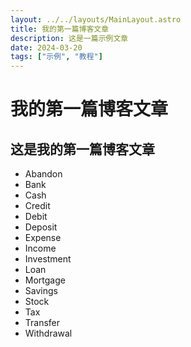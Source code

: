```yaml
---
layout: ../../layouts/MainLayout.astro
title: 我的第一篇博客文章
description: 这是一篇示例文章
date: 2024-03-20
tags: ["示例", "教程"]
---
```


# 我的第一篇博客文章

## 这是我的第一篇博客文章

- Abandon
- Bank
- Cash
- Credit
- Debit
- Deposit
- Expense
- Income
- Investment
- Loan
- Mortgage
- Savings
- Stock
- Tax
- Transfer
- Withdrawal
